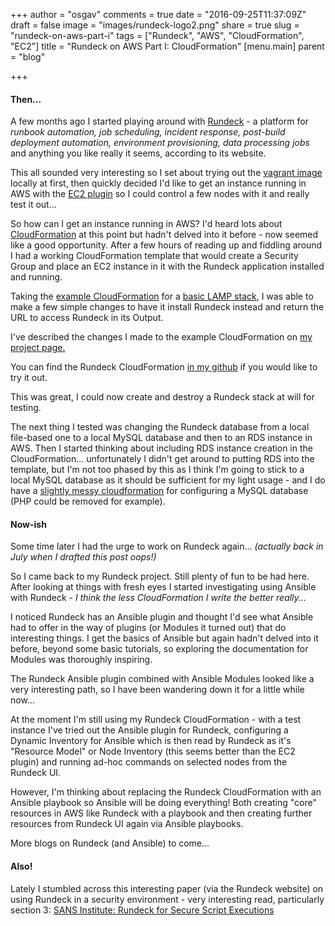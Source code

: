 +++
author = "osgav"
comments = true
date = "2016-09-25T11:37:09Z"
draft = false
image = "images/rundeck-logo2.png"
share = true
slug = "rundeck-on-aws-part-i"
tags = ["Rundeck", "AWS", "CloudFormation", "EC2"]
title = "Rundeck on AWS Part I: CloudFormation"
[menu.main]
parent = "blog"

+++

#### Then...

A few months ago I started playing around with [Rundeck](http://rundeck.org/) - a platform for *runbook automation, job scheduling, incident response, post-build deployment automation, environment provisioning, data processing jobs* and anything you like really it seems, according to its website.


This all sounded very interesting so I set about trying out the [vagrant image](http://rundeck.org/downloads.html) locally at first, then quickly decided I'd like to get an instance running in AWS with the [EC2 plugin](http://rundeck.org/plugins/2013/01/01/aws-ec2-nodes.html) so I could control a few nodes with it and really test it out...

<!--more-->

So how can I get an instance running in AWS? I'd heard lots about [CloudFormation](https://aws.amazon.com/cloudformation/) at this point but hadn't delved into it before - now seemed like a good opportunity. After a few hours of reading up and fiddling around I had a working CloudFormation template that would create a Security Group and place an EC2 instance in it with the Rundeck application installed and running.

Taking the [example CloudFormation](https://aws.amazon.com/cloudformation/aws-cloudformation-templates/) for a [basic LAMP stack](https://s3-us-west-2.amazonaws.com/cloudformation-templates-us-west-2/LAMP_Single_Instance.template), I was able to make a few simple changes to have it install Rundeck instead and return the URL to access Rundeck in its Output.

I've described the changes I made to the example CloudFormation on [my project page.](/page/projects/rundeck-cloudformation.html)

You can find the Rundeck CloudFormation [in my github](https://github.com/osgav/rundeck/blob/master/rundeck_basic_cloudformation.template) if you would like to try it out.

This was great, I could now create and destroy a Rundeck stack at will for testing.

The next thing I tested was changing the Rundeck database from a local file-based one to a local MySQL database and then to an RDS instance in AWS. Then I started thinking about including RDS instance creation in the CloudFormation... unfortunately I didn't get around to putting RDS into the template, but I'm not too phased by this as I think I'm going to stick to a local MySQL database as it should be sufficient for my light usage - and I do have a [slightly messy cloudformation](https://github.com/osgav/rundeck/blob/master/rundeck_mysql_database_cloudformation.template) for configuring a MySQL database (PHP could be removed for example).

#### Now-ish

Some time later I had the urge to work on Rundeck again... *(actually back in July when I drafted this post oops!)*

So I came back to my Rundeck project. Still plenty of fun to be had here. After looking at things with fresh eyes I started investigating using Ansible with Rundeck - *I think the less CloudFormation I write the better really...*

I noticed Rundeck has an Ansible plugin and thought I'd see what Ansible had to offer in the way of plugins (or Modules it turned out) that do interesting things. I get the basics of Ansible but again hadn't delved into it before, beyond some basic tutorials, so exploring the documentation for Modules was thoroughly inspiring.

The Rundeck Ansible plugin combined with Ansible Modules looked like a very interesting path, so I have been wandering down it for a little while now...

At the moment I'm still using my Rundeck CloudFormation - with a test instance I've tried out the Ansible plugin for Rundeck, configuring a Dynamic Inventory for Ansible which is then read by Rundeck as it's "Resource Model" or Node Inventory (this seems better than the EC2 plugin) and running ad-hoc commands on selected nodes from the Rundeck UI.

However, I'm thinking about replacing the Rundeck CloudFormation with an Ansible playbook so Ansible will be doing everything! Both creating "core" resources in AWS like Rundeck with a playbook and then creating further resources from Rundeck UI again via Ansible playbooks.

More blogs on Rundeck (and Ansible) to come...
 
#### Also!

Lately I stumbled across this interesting paper (via the Rundeck website) on using Rundeck in a security environment - very interesting read, particularly section 3: [SANS Institute: Rundeck for Secure Script Executions](http://rundeck.org/news/2016/08/17/rundeck-sans-whitepaper.html)
